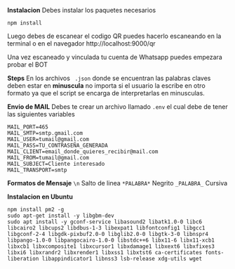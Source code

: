 
__Instalacion__
Debes instalar los paquetes necesarios
```
npm install
``` 

Luego debes de escanear el codigo QR puedes hacerlo escaneando en la terminal o en el navegador
http://localhost:9000/qr

Una vez escaneado y vinculada tu cuenta de Whatsapp puedes empezara  probar el BOT

__Steps__
En los archivos ` .json` donde se encuentran las palabras claves deben estar en __minuscula__ no importa si el usuario la escribe en otro 
formato ya que el script se encarga de interpretarlas en minusculas.

__Envio de MAIL__
Debes te crear un archivo llamado `.env` el cual debe de tener las siguientes variables
```
MAIL_PORT=465
MAIL_SMTP=smtp.gmail.com
MAIL_USER=tumail@gmail.com
MAIL_PASS=TU_CONTRASEÑA_GENERADA
MAIL_CLIENT=email_donde_quieres_recibir@mail.com
MAIL_FROM=tumail@gmail.com
MAIL_SUBJECT=Cliente interesado
MAIL_TRANSPORT=smtp
```

__Formatos de Mensaje__
`\n` Salto de linea
`*PALABRA*` Negrito
`_PALABRA_` Cursiva

__Instalacion en Ubuntu__
``` 
npm install pm2 -g
sudo apt-get install -y libgbm-dev
sudo apt install -y gconf-service libasound2 libatk1.0-0 libc6 libcairo2 libcups2 libdbus-1-3 libexpat1 libfontconfig1 libgcc1 libgconf-2-4 libgdk-pixbuf2.0-0 libglib2.0-0 libgtk-3-0 libnspr4 libpango-1.0-0 libpangocairo-1.0-0 libstdc++6 libx11-6 libx11-xcb1 libxcb1 libxcomposite1 libxcursor1 libxdamage1 libxext6 libxfixes3 libxi6 libxrandr2 libxrender1 libxss1 libxtst6 ca-certificates fonts-liberation libappindicator1 libnss3 lsb-release xdg-utils wget
```